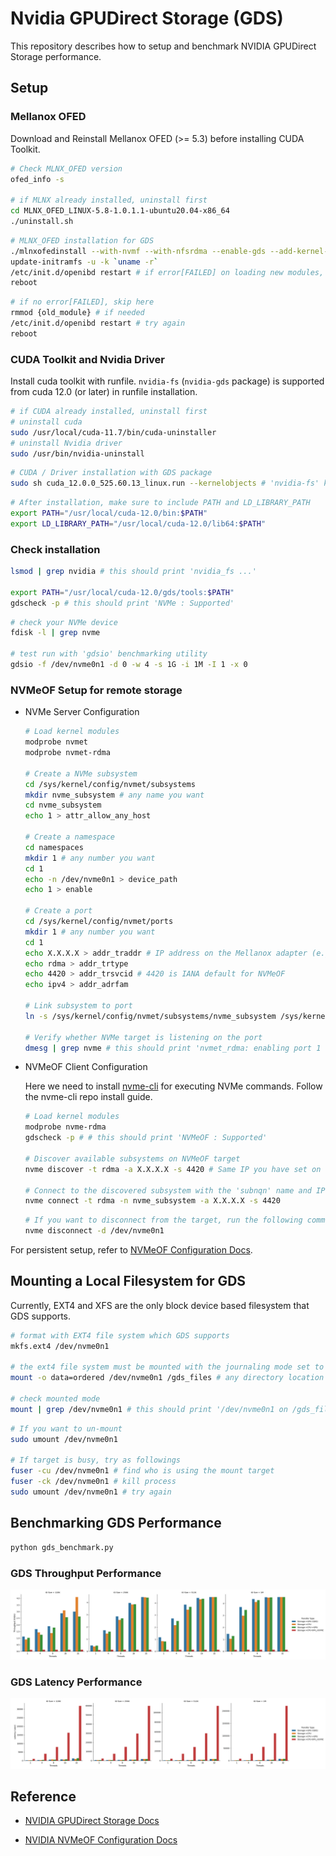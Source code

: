 # Nvidia GPUDirect Storage (GDS)

This repository describes how to setup and benchmark NVIDIA GPUDirect Storage performance.

## Setup

### Mellanox OFED

Download and Reinstall Mellanox OFED (>= 5.3) before installing CUDA Toolkit.
```bash
# Check MLNX_OFED version
ofed_info -s

# if MLNX already installed, uninstall first
cd MLNX_OFED_LINUX-5.8-1.0.1.1-ubuntu20.04-x86_64
./uninstall.sh
```

```bash
# MLNX_OFED installation for GDS
./mlnxofedinstall --with-nvmf --with-nfsrdma --enable-gds --add-kernel-support
update-initramfs -u -k `uname -r`
/etc/init.d/openibd restart # if error[FAILED] on loading new modules, try as below
reboot 
```
```bash
# if no error[FAILED], skip here
rmmod {old_module} # if needed
/etc/init.d/openibd restart # try again
reboot
```

### CUDA Toolkit and Nvidia Driver
Install cuda toolkit with runfile. `nvidia-fs` (`nvidia-gds` package)  is supported from cuda 12.0 (or later) in runfile installation.

```bash
# if CUDA already installed, uninstall first
# uninstall cuda
sudo /usr/local/cuda-11.7/bin/cuda-uninstaller
# uninstall Nvidia driver 
sudo /usr/bin/nvidia-uninstall
```

```bash
# CUDA / Driver installation with GDS package
sudo sh cuda_12.0.0_525.60.13_linux.run --kernelobjects # 'nvidia-fs' kernel object should be installed
```

```bash
# After installation, make sure to include PATH and LD_LIBRARY_PATH
export PATH="/usr/local/cuda-12.0/bin:$PATH"
export LD_LIBRARY_PATH="/usr/local/cuda-12.0/lib64:$PATH"
```

### Check installation

```bash
lsmod | grep nvidia # this should print 'nvidia_fs ...'

export PATH="/usr/local/cuda-12.0/gds/tools:$PATH"
gdscheck -p # this should print 'NVMe : Supported'
```

```bash
# check your NVMe device
fdisk -l | grep nvme

# test run with 'gdsio' benchmarking utility
gdsio -f /dev/nvme0n1 -d 0 -w 4 -s 1G -i 1M -I 1 -x 0
```

### NVMeOF Setup for remote storage
- NVMe Server Configuration

    ```bash
    # Load kernel modules
    modprobe nvmet
    modprobe nvmet-rdma

    # Create a NVMe subsystem
    cd /sys/kernel/config/nvmet/subsystems
    mkdir nvme_subsystem # any name you want
    cd nvme_subsystem
    echo 1 > attr_allow_any_host

    # Create a namespace
    cd namespaces
    mkdir 1 # any number you want
    cd 1
    echo -n /dev/nvme0n1 > device_path
    echo 1 > enable

    # Create a port
    cd /sys/kernel/config/nvmet/ports
    mkdir 1 # any number you want
    cd 1
    echo X.X.X.X > addr_traddr # IP address on the Mellanox adapter (e.g., InfiniBand)
    echo rdma > addr_trtype
    echo 4420 > addr_trsvcid # 4420 is IANA default for NVMeOF
    echo ipv4 > addr_adrfam

    # Link subsystem to port
    ln -s /sys/kernel/config/nvmet/subsystems/nvme_subsystem /sys/kernel/config/nvmet/ports/1/subsystems/nvme_subsystem

    # Verify whether NVMe target is listening on the port
    dmesg | grep nvme # this should print 'nvmet_rdma: enabling port 1 (X.X.X.X:4420)'
    ```

- NVMeOF Client Configuration

  Here we need to install [nvme-cli](https://github.com/linux-nvme/nvme-cli) for executing NVMe commands. Follow the nvme-cli repo install guide.

    ```bash
    # Load kernel modules
    modprobe nvme-rdma
    gdscheck -p # # this should print 'NVMeOF : Supported'
    
    # Discover available subsystems on NVMeOF target
    nvme discover -t rdma -a X.X.X.X -s 4420 # Same IP you have set on the NVMeOF Server
    
    # Connect to the discovered subsystem with the 'subnqn' name and IP you have set on the NVMeOF Server
    nvme connect -t rdma -n nvme_subsystem -a X.X.X.X -s 4420
    ```

    ```bash
    # If you want to disconnect from the target, run the following command
    nvme disconnect -d /dev/nvme0n1
    ```
    
For persistent setup, refer to [NVMeOF Configuration Docs](https://enterprise-support.nvidia.com/s/article/howto-configure-nvme-over-fabrics).

## Mounting a Local Filesystem for GDS
Currently, EXT4 and XFS are the only block device based filesystem that GDS supports.

```bash
# format with EXT4 file system which GDS supports
mkfs.ext4 /dev/nvme0n1

# the ext4 file system must be mounted with the journaling mode set to 'data=ordered'
mount -o data=ordered /dev/nvme0n1 /gds_files # any directory location you want to mount

# check mounted mode
mount | grep /dev/nvme0n1 # this should print '/dev/nvme0n1 on /gds_files type ext4 (rw,relatime,data=ordered)'
```

```bash
# If you want to un-mount
sudo umount /dev/nvme0n1

# If target is busy, try as followings
fuser -cu /dev/nvme0n1 # find who is using the mount target
fuser -ck /dev/nvme0n1 # kill process
sudo umount /dev/nvme0n1 # try again
```


## Benchmarking GDS Performance

```bash
python gds_benchmark.py
```
### GDS Throughput Performance 
![GDS Throughput Performance](image/sample_gds_plot_throughput.png)

### GDS Latency Performance 
![GDS Latency Performance](image/sample_gds_plot_latency.png)

## Reference

- [NVIDIA GPUDirect Storage Docs](https://docs.nvidia.com/gpudirect-storage/index.html)

- [NVIDIA NVMeOF Configuration Docs](https://enterprise-support.nvidia.com/s/article/howto-configure-nvme-over-fabrics)
